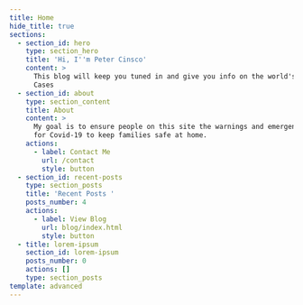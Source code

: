 ```yaml
---
title: Home
hide_title: true
sections:
  - section_id: hero
    type: section_hero
    title: 'Hi, I''m Peter Cinsco'
    content: >
      This blog will keep you tuned in and give you info on the world's Covid
      Cases
  - section_id: about
    type: section_content
    title: About
    content: >
      My goal is to ensure people on this site the warnings and emergency info
      for Covid-19 to keep families safe at home. 
    actions:
      - label: Contact Me
        url: /contact
        style: button
  - section_id: recent-posts
    type: section_posts
    title: 'Recent Posts '
    posts_number: 4
    actions:
      - label: View Blog
        url: blog/index.html
        style: button
  - title: lorem-ipsum
    section_id: lorem-ipsum
    posts_number: 0
    actions: []
    type: section_posts
template: advanced
---
```

